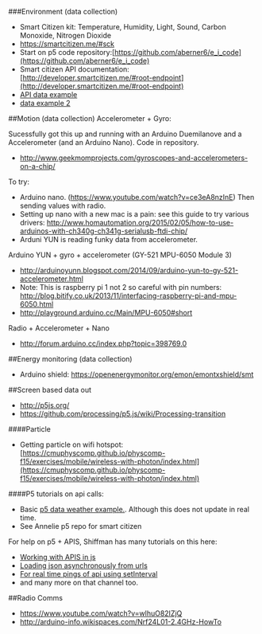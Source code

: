 ###Environment (data collection)

* Smart Citizen kit: Temperature, Humidity, Light, Sound, Carbon Monoxide, Nitrogen Dioxide
* https://smartcitizen.me/#sck
* Start on p5 code repository:[https://github.com/aberner6/e_i_code](https://github.com/aberner6/e_i_code)
* Smart citizen API documentation: [http://developer.smartcitizen.me/#root-endpoint](http://developer.smartcitizen.me/#root-endpoint)
* [API data example](https://api.smartcitizen.me/v0/devices/3545/readings?sensor_id=7&rollup=1m&from=2016-07-17&to=2016-07-20)
* [data example 2](https://api.smartcitizen.me/v0/devices/3545/readings?sensor_id=15&rollup=4h&function=max&from=2016-07-17&to=2016-07-20)

##Motion (data collection)
Accelerometer + Gyro: 

Sucessfully got this up and running with an Arduino Duemilanove and a Accelerometer (and an Arduino Nano). Code in repository.
* http://www.geekmomprojects.com/gyroscopes-and-accelerometers-on-a-chip/

To try:
* Arduino nano. (https://www.youtube.com/watch?v=ce3eA8nzInE) Then sending values with radio. 
* Setting up nano with a new mac is a pain: see this guide to try various drivers: http://www.homautomation.org/2015/02/05/how-to-use-arduinos-with-ch340g-ch341g-serialusb-ftdi-chip/
* Arduni YUN is reading funky data from accelerometer.

Arduino YUN + gyro + accelerometer (GY-521 MPU-6050 Module 3)
* http://arduinoyunn.blogspot.com/2014/09/arduino-yun-to-gy-521-accelerometer.html
* Note: This is raspberry pi 1 not 2 so careful with pin numbers: http://blog.bitify.co.uk/2013/11/interfacing-raspberry-pi-and-mpu-6050.html
* http://playground.arduino.cc/Main/MPU-6050#short

Radio + Accelerometer + Nano
* http://forum.arduino.cc/index.php?topic=398769.0

##Energy monitoring (data collection)

* Arduino shield: https://openenergymonitor.org/emon/emontxshield/smt

##Screen based data out

* http://p5js.org/
* https://github.com/processing/p5.js/wiki/Processing-transition

####Particle

* Getting particle on wifi hotspot:[https://cmuphyscomp.github.io/physcomp-f15/exercises/mobile/wireless-with-photon/index.html](https://cmuphyscomp.github.io/physcomp-f15/exercises/mobile/wireless-with-photon/index.html)


####P5 tutorials on api calls:
* Basic [p5 data weather example.](http://p5js.org/examples/demos/Hello_P5_Weather.php). Although this does not update in real time.   
* See Annelie p5 repo for smart citizen

For help on p5 + APIS, Shiffman has many tutorials on this here:   
* [Working with APIS in js](https://vimeo.com/144162104)
* [Loading json asynchronously from urls](https://vimeo.com/144162101)
* [For real time pings of api using setInterval](https://vimeo.com/144704359)
* and many more on that channel too.

##Radio Comms
* https://www.youtube.com/watch?v=wlhuO82IZjQ
* http://arduino-info.wikispaces.com/Nrf24L01-2.4GHz-HowTo